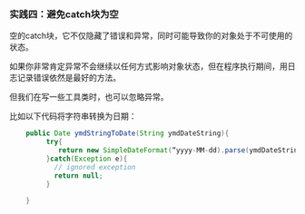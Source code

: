 ### 实践四：避免catch块为空

空的catch块，它不仅隐藏了错误和异常，同时可能导致你的对象处于不可使用的状态。

如果你非常肯定异常不会继续以任何方式影响对象状态，但在程序执行期间，用日志记录错误依然是最好的方法。

但我们在写一些工具类时，也可以忽略异常。

比如以下代码将字符串转换为日期：

``` java
	public Date ymdStringToDate(String ymdDateString){
	     try{
	        return new SimpleDateFormat(“yyyy-MM-dd).parse(ymdDateString);
	     }catch(Exception e){
	       // ignored exception
	       return null;
	     }
	     
	}	
``` 



